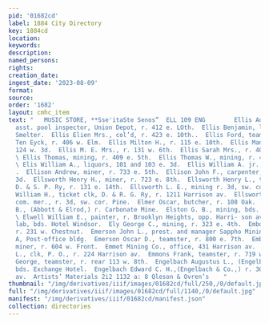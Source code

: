 ```yaml
---
pid: '01682cd'
label: 1884 City Directory
key: 1884cd
location: 
keywords: 
description: 
named_persons: 
rights: 
creation_date: 
ingest_date: '2023-08-09'
format: 
source: 
order: '1682'
layout: cmhc_item
text: "   MUSIC STORE, **Sse'itaSte Senos”  ELL 109 ENG        Ellis Adelbert L.,
  asst. pool inspector, Union Depot, r. 412 e. LOth.  Ellis Benjamin, lab, LaPlata
  Smelter.  Ellis Elien Mrs., col’d, r. 423 e. 10th..  Ellis Ford, teamster, J. W.
  Ten Eyck, r. 406 w. Elm.  Ellis Milton H., r. 115 e. 10th.  Ellis Mande Miss, r.
  124 w. 3d.  Ellis M. E. Mrs., r. 131 w. 6th.  Ellis Sarah Mrs., r. 4064 n. Poplar.’
  \ Ellis Thomas, mining, r. 409 e. 5th.  Ellis Thomas W., mining, r. 409 e. 5th.
  \ Elis William A., liquors, 101 and 103 e. 3d.  Ellis William A. jr., r.103 e. 3d.
  .  Ellison Andrew, miner, r. 733 e. 5th.  Ellison John F., carpenter, r. 417 w.
  3d.  Ellsworth Henry H., miner, r. 723 e. 8th.  Ellsworth Henry L., ticket clk,
  D. & S. P. Ry, r. 131 e. 14th.  Ellsworth L. E., mining r. 3d, sw. cor. Pine.  Ellsworth
  William H., ticket clk, D. & R. G. Ry, r. 1211 Harrison av.  Ellsworth William M.,
  com. mer., r. 3d, sw. cor. Pine.  Elmer Oscar, butcher, r. 108 Oak.  Elrod John
  B., (Abbott & Elrod,) r. Carbonate Mine.  Elston G. B., mining, bds. Clarendon Hotel.
  \ Elwell William E., painter, r. Brooklyn Heights, opp. Harri- son av.  Ely George,
  lab, bds. Hotel Windsor.  Ely George C., mining, r. 323 e. 4th.  Embody Cyrus, lab,
  r. 231 w. Chestnut.  Emerson John L., prest. and manager Sappho Mining Co., room
  A, Post-office bldg.  Emerson Oscar D., teamster, r. 800 e. 7th.  Embhiser Ira,
  miner, r. 604 w. Front.  Emmet Mining Co., office, 431 Harrison av.  Emmons Ben
  L., clk, P. O., r. 224 Harrison av.  Emmons Frank, teamster, r. 719 w. Elm.  Emmons
  George, teamster, r. rear 113 w. 8th.  Engelbach Augustus L., (Engelbach & Co.,)
  bds. Exchange Hotel.  Engelbach Edward C. H.,(Engelbach & Co.,) r. 308 s. Leiter
  av.  Artists’ Materials 2i2 1132 a: 8 Qleson & Ovren’s    "
thumbnail: "/img/derivatives/iiif/images/01682cd/full/250,/0/default.jpg"
full: "/img/derivatives/iiif/images/01682cd/full/1140,/0/default.jpg"
manifest: "/img/derivatives/iiif/01682cd/manifest.json"
collection: directories
---
```

